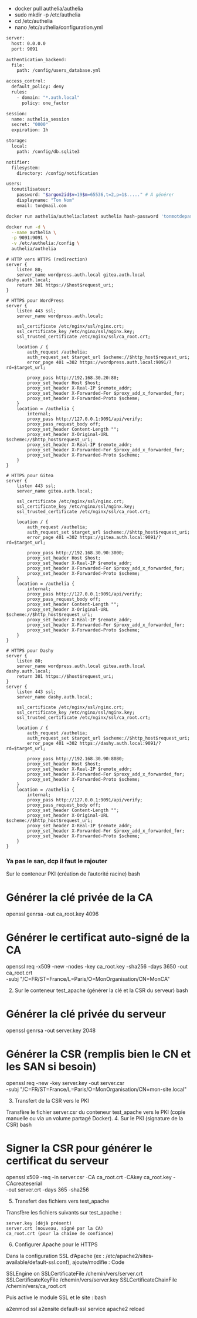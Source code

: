 - docker pull authelia/authelia
- sudo mkdir -p /etc/authelia
- cd /etc/authelia
- nano /etc/authelia/configuration.yml

```bash
server:
  host: 0.0.0.0
  port: 9091

authentication_backend:
  file:
    path: /config/users_database.yml

access_control:
  default_policy: deny
  rules:
    - domain: "*.auth.local"
      policy: one_factor

session:
  name: authelia_session
  secret: "0000"
  expiration: 1h

storage:
  local:
    path: /config/db.sqlite3

notifier:
  filesystem:
    directory: /config/notification
```

```bash
users:
  tonutilisateur:
    password: "$argon2id$v=19$m=65536,t=2,p=1$....." # À générer
    displayname: "Ton Nom"
    email: ton@mail.com
```
```bash
docker run authelia/authelia:latest authelia hash-password 'tonmotdepasse'
```
```bash
docker run -d \
  --name authelia \
  -p 9091:9091 \
  -v /etc/authelia:/config \
  authelia/authelia
```

  
```
# HTTP vers HTTPS (redirection)
server {
    listen 80;
    server_name wordpress.auth.local gitea.auth.local dashy.auth.local;
    return 301 https://$host$request_uri;
}

# HTTPS pour WordPress
server {
    listen 443 ssl;
    server_name wordpress.auth.local;
    
    ssl_certificate /etc/nginx/ssl/nginx.crt;
    ssl_certificate_key /etc/nginx/ssl/nginx.key;
    ssl_trusted_certificate /etc/nginx/ssl/ca_root.crt;

    location / {
        auth_request /authelia;
        auth_request_set $target_url $scheme://$http_host$request_uri;
        error_page 401 =302 https://wordpress.auth.local:9091/?rd=$target_url;

        proxy_pass http://192.168.30.20:80;
        proxy_set_header Host $host;
        proxy_set_header X-Real-IP $remote_addr;
        proxy_set_header X-Forwarded-For $proxy_add_x_forwarded_for;
        proxy_set_header X-Forwarded-Proto $scheme;
    }
    location = /authelia {
        internal;
        proxy_pass http://127.0.0.1:9091/api/verify;
        proxy_pass_request_body off;
        proxy_set_header Content-Length "";
        proxy_set_header X-Original-URL $scheme://$http_host$request_uri;
        proxy_set_header X-Real-IP $remote_addr;
        proxy_set_header X-Forwarded-For $proxy_add_x_forwarded_for;
        proxy_set_header X-Forwarded-Proto $scheme;
    }
}

# HTTPS pour Gitea
server {
    listen 443 ssl;
    server_name gitea.auth.local;
    
    ssl_certificate /etc/nginx/ssl/nginx.crt;
    ssl_certificate_key /etc/nginx/ssl/nginx.key;
    ssl_trusted_certificate /etc/nginx/ssl/ca_root.crt;

    location / {
        auth_request /authelia;
        auth_request_set $target_url $scheme://$http_host$request_uri;
        error_page 401 =302 https://gitea.auth.local:9091/?rd=$target_url;

        proxy_pass http://192.168.30.90:3000;
        proxy_set_header Host $host;
        proxy_set_header X-Real-IP $remote_addr;
        proxy_set_header X-Forwarded-For $proxy_add_x_forwarded_for;
        proxy_set_header X-Forwarded-Proto $scheme;
    }
    location = /authelia {
        internal;
        proxy_pass http://127.0.0.1:9091/api/verify;
        proxy_pass_request_body off;
        proxy_set_header Content-Length "";
        proxy_set_header X-Original-URL $scheme://$http_host$request_uri;
        proxy_set_header X-Real-IP $remote_addr;
        proxy_set_header X-Forwarded-For $proxy_add_x_forwarded_for;
        proxy_set_header X-Forwarded-Proto $scheme;
    }
}

# HTTPS pour Dashy
server {
    listen 80;
    server_name wordpress.auth.local gitea.auth.local dashy.auth.local;
    return 301 https://$host$request_uri;
}
server {
    listen 443 ssl;
    server_name dashy.auth.local;
    
    ssl_certificate /etc/nginx/ssl/nginx.crt;
    ssl_certificate_key /etc/nginx/ssl/nginx.key;
    ssl_trusted_certificate /etc/nginx/ssl/ca_root.crt;

    location / {
        auth_request /authelia;
        auth_request_set $target_url $scheme://$http_host$request_uri;
        error_page 401 =302 https://dashy.auth.local:9091/?rd=$target_url;

        proxy_pass http://192.168.30.90:8080;
        proxy_set_header Host $host;
        proxy_set_header X-Real-IP $remote_addr;
        proxy_set_header X-Forwarded-For $proxy_add_x_forwarded_for;
        proxy_set_header X-Forwarded-Proto $scheme;
    }
    location = /authelia {
        internal;
        proxy_pass http://127.0.0.1:9091/api/verify;
        proxy_pass_request_body off;
        proxy_set_header Content-Length "";
        proxy_set_header X-Original-URL $scheme://$http_host$request_uri;
        proxy_set_header X-Real-IP $remote_addr;
        proxy_set_header X-Forwarded-For $proxy_add_x_forwarded_for;
        proxy_set_header X-Forwarded-Proto $scheme;
    }
}
```



































### Ya pas le san, dcp il faut le rajouter

 Sur le conteneur PKI (création de l’autorité racine)
bash

# Générer la clé privée de la CA
openssl genrsa -out ca_root.key 4096

# Générer le certificat auto-signé de la CA
openssl req -x509 -new -nodes -key ca_root.key -sha256 -days 3650 -out ca_root.crt \
  -subj "/C=FR/ST=France/L=Paris/O=MonOrganisation/CN=MonCA"

2. Sur le conteneur test_apache (générer la clé et la CSR du serveur)
bash

# Générer la clé privée du serveur
openssl genrsa -out server.key 2048

# Générer la CSR (remplis bien le CN et les SAN si besoin)
openssl req -new -key server.key -out server.csr \
  -subj "/C=FR/ST=France/L=Paris/O=MonOrganisation/CN=mon-site.local"

3. Transfert de la CSR vers le PKI

Transfère le fichier server.csr du conteneur test_apache vers le PKI (copie manuelle ou via un volume partagé Docker).
4. Sur le PKI (signature de la CSR)
bash

# Signer la CSR pour générer le certificat du serveur
openssl x509 -req -in server.csr -CA ca_root.crt -CAkey ca_root.key -CAcreateserial \
  -out server.crt -days 365 -sha256

5. Transfert des fichiers vers test_apache

Transfère les fichiers suivants sur test_apache :

    server.key (déjà présent)
    server.crt (nouveau, signé par la CA)
    ca_root.crt (pour la chaîne de confiance)

6. Configurer Apache pour le HTTPS

Dans la configuration SSL d’Apache (ex : /etc/apache2/sites-available/default-ssl.conf), ajoute/modifie :
Code

SSLEngine on
SSLCertificateFile      /chemin/vers/server.crt
SSLCertificateKeyFile   /chemin/vers/server.key
SSLCertificateChainFile /chemin/vers/ca_root.crt

Puis active le module SSL et le site :
bash

a2enmod ssl
a2ensite default-ssl
service apache2 reload
